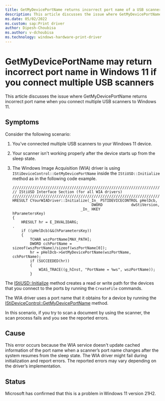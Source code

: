 ```yaml
---
title: GetMyDevicePortName returns incorrect port name of a USB scanner
description: This article discusses the issue where GetMyDevicePortName returns incorrect port name when you connect multiple USB scanners to Windows 11.
ms.date: 05/02/2022
ms.custom: sap:Print driver
author: Dipesh-Choubisa
ms.author: v-dchoubisa
ms.technology: windows-hardware-print-driver
---
```


# GetMyDevicePortName may return incorrect port name in Windows 11 if you connect multiple USB scanners

This article discusses the issue where GetMyDevicePortName returns incorrect port name when you connect multiple USB scanners to Windows 11.

## Symptoms

Consider the following scenario:

1. You've connected multiple USB scanners to your Windows 11 device.
1. Your scanner isn't working properly after the device starts up from the sleep state.
1. The Windows Image Acquisition (WIA) driver is using `IStiDeviceControl::GetMyDevicePortName` inside the `IStiUSD::Initialize` method as in the following code example.

    ```cppwinrt
    ///////////////////////////////////////////////////////////////////////////
    // IStiUSD Interface Section (for all WIA drivers)
    ///////////////////////////////////////////////////////////////////////////
    HRESULT CYourWIADriver::Initialize(_In_ PSTIDEVICECONTROL pHelDcb,
                                        DWORD             dwStiVersion,
                                   _In_ HKEY              hParametersKey)
    {
        HRESULT hr = E_INVALIDARG;
    .
        if ((pHelDcb)&&(hParametersKey))
        {
            TCHAR wszPortName[MAX_PATH];
            DWORD cchPortName = sizeof(wszPortName)/sizeof(wszPortName[0]);
            hr = pHelDcb->GetMyDevicePortName(wszPortName, cchPortName);
            if (SUCCEEDED(hr))
            {
                WIAS_TRACE((g_hInst, "PortName = %ws", wszPortName));
            }
    ```

The [IStiUSD::Initialize](/windows-hardware/drivers/ddi/stiusd/nf-stiusd-istiusd-initialize) method creates a read or write path for the devices that you connect to the ports by running the `CreateFile` commands.

The WIA driver uses a port name that it obtains for a device by running the [IStiDeviceControl::GetMyDevicePortName](/windows-hardware/drivers/ddi/stiusd/nf-stiusd-istidevicecontrol-getmydeviceportname) method.

In this scenario, if you try to scan a document by using the scanner, the scan process fails and you see the reported errors.

## Cause

This error occurs because the WIA service doesn't update cached information of the port name when a scanner’s port name changes after the system resumes from the sleep state. The WIA driver might fail during initialization and report errors. The reported errors may vary depending on the driver’s implementation.  

## Status

Microsoft has confirmed that this is a problem in Windows 11 version 21H2.
